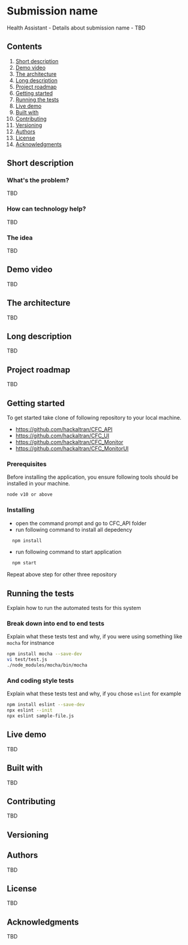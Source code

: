 # Submission name

Health Assistant - Details about submission name - TBD

## Contents

1. [Short description](#short-description)
1. [Demo video](#demo-video)
1. [The architecture](#the-architecture)
1. [Long description](#long-description)
1. [Project roadmap](#project-roadmap)
1. [Getting started](#getting-started)
1. [Running the tests](#running-the-tests)
1. [Live demo](#live-demo)
1. [Built with](#built-with)
1. [Contributing](#contributing)
1. [Versioning](#versioning)
1. [Authors](#authors)
1. [License](#license)
1. [Acknowledgments](#acknowledgments)

## Short description

### What's the problem?

TBD

### How can technology help?

TBD

### The idea

TBD

## Demo video

TBD

## The architecture

TBD

## Long description

TBD

## Project roadmap

TBD

## Getting started

To get started take clone of following repository to your local machine.

- https://github.com/hackaltran/CFC_API
- https://github.com/hackaltran/CFC_UI
- https://github.com/hackaltran/CFC_Monitor
- https://github.com/hackaltran/CFC_MonitorUI

### Prerequisites

Before installing the application, you ensure following tools should be installed in your machine.
```bash
node v10 or above
```

### Installing

- open the command prompt and go to CFC_API folder
- run following command to install all depedency 
```bash
  npm install
```

- run following command to start application 
```bash
  npm start
```

Repeat above step for other three repository


## Running the tests

Explain how to run the automated tests for this system

### Break down into end to end tests

Explain what these tests test and why, if you were using something like `mocha` for instnance

```bash
npm install mocha --save-dev
vi test/test.js
./node_modules/mocha/bin/mocha
```

### And coding style tests

Explain what these tests test and why, if you chose `eslint` for example

```bash
npm install eslint --save-dev
npx eslint --init
npx eslint sample-file.js
```

## Live demo

TBD

## Built with

TBD

## Contributing

TBD

## Versioning

## Authors

TBD

## License

TBD

## Acknowledgments

TBD
 
